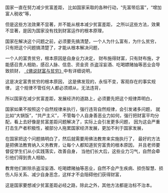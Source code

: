 国家一直在努力减少贫富差距，
比如国家采取的各种行动，“先富带后富”，“增加富人税收”等，

但是这些方法效果不显著，并不能从根本减少贫富差距，
之所以这些方法，效果不显著，是因为国家没有找到财富运作的根本原理，

国家在解决这个问题之前，必须要先搞清楚，一个人为什么富有，为什么贫穷，
只有把这个问题搞清楚了，才能从根本解决问题，

一个人的富贵贫穷，根本原因是自身业力决定，
财布施得财富，只有财布施，才能感召贵人相助，感召人脉、信息、资金资
杀盗淫妄酒、吃喝嫖赌抽等恶业会导致损财，
[《佛说财富与贫穷》](https://www.kancloud.cn/luojiangtao/foshuocaifu)中有详细说明，

这是决定富贵贫穷的根本原因，
这是佛发现的，永恒不变，客观存在的事实规律，
这个规律不管任何人都必须顺从，无法违背，

所以国家在减少贫富差距，发展经济的道路上，必须要先把这个规律弄明白，

国家如果不按照这个自然规律来执行，强行违背自然规律，会引发诸多问题，
就比如“大锅饭”，“共产主义”，
不管每个人自身善恶业力如何，强行把财富平均分配，看上去好像是贫富差距问题解决了，实际上会引发更多问题，
因为这会严重打击生产者积极性，被部分人拖累国家经济发展，更加不利于国家发展，

在国家把这个问题搞明白了，然后就需要用佛法教育来实施执行了，
最好的方法是把佛法教育纳入义务教育，让每个人都知道贫穷富贵的根本原因，
并且老师要督促学生们从小实践落实，改善自身，
当他们长大后，这些业力习气，自然会牵引他们得到贵人相助，

教育他们断除杀盗淫妄酒、吃喝嫖赌抽等恶业，自然不会产生疾病、损伤智慧、损伤人际关系、减少自身恶念，这样才不会阻碍他们获得财富，

这是国家要想减少贫富差距必经之路，除此之外，其他方法都是治标不治本。


